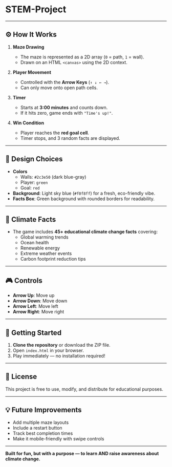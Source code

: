 # STEM-Project

---

## ⚙️ How It Works
1. **Maze Drawing**
   - The maze is represented as a 2D array (`0` = path, `1` = wall).
   - Drawn on an HTML `<canvas>` using the 2D context.

2. **Player Movement**
   - Controlled with the **Arrow Keys** (`↑ ↓ ← →`).
   - Can only move onto open path cells.

3. **Timer**
   - Starts at **3:00 minutes** and counts down.
   - If it hits zero, game ends with `"Time's up!"`.

4. **Win Condition**
   - Player reaches the **red goal cell**.
   - Timer stops, and 3 random facts are displayed.

---

## 🎨 Design Choices
- **Colors**
  - Walls: `#2c3e50` (dark blue-gray)
  - Player: `green`
  - Goal: `red`
- **Background**: Light sky blue (`#f0f8ff`) for a fresh, eco-friendly vibe.
- **Facts Box**: Green background with rounded borders for readability.

---

## 🧠 Climate Facts
- The game includes **45+ educational climate change facts** covering:
  - Global warming trends
  - Ocean health
  - Renewable energy
  - Extreme weather events
  - Carbon footprint reduction tips

---

## 🎮 Controls
- **Arrow Up**: Move up
- **Arrow Down**: Move down
- **Arrow Left**: Move left
- **Arrow Right**: Move right

---

## 🚀 Getting Started
1. **Clone the repository** or download the ZIP file.
2. Open `index.html` in your browser.
3. Play immediately — no installation required!

---

## 📜 License
This project is free to use, modify, and distribute for educational purposes.

---

## 💡 Future Improvements
- Add multiple maze layouts
- Include a restart button
- Track best completion times
- Make it mobile-friendly with swipe controls

---

**Built for fun, but with a purpose — to learn AND raise awareness about climate change.**
